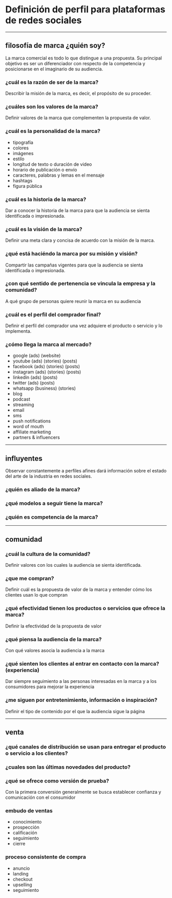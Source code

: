 # Definición de perfil para plataformas de redes sociales

-------------------------------------------------------------------------------

## filosofía de marca ¿quién soy?
La marca comercial es todo lo que distingue a una propuesta. Su principal objetivo es ser un diferenciador con respecto de la competencia y posicionarse en el imaginario de su audiencia.

### ¿cuál es la razón de ser de la marca?
Describir la misión de la marca, es decir, el propósito de su proceder.

### ¿cuáles son los valores de la marca?
Definir valores de la marca que complementen la propuesta de valor.

### ¿cuál es la personalidad de la marca?
* tipografía
* colores
* imágenes
* estilo
* longitud de texto o duración de video
* horario de publicación o envío
* caracteres, palabras y lemas en el mensaje
* hashtags
* figura pública

### ¿cuál es la historia de la marca?
Dar a conocer la historia de la marca para que la audiencia se sienta identificada o impresionada.

### ¿cuál es la visión de la marca?
Definir una meta clara y concisa de acuerdo con la misión de la marca.

### ¿qué está haciéndo la marca por su misión y visión?
Compartir las campañas vigentes para que la audiencia se sienta identificada o impresionada.

### ¿con qué sentido de pertenencia se vincula la empresa y la comunidad?
A qué grupo de personas quiere reunir la marca en su audiencia

### ¿cuál es el perfil del comprador final?
Definir el perfil del comprador una vez adquiere el producto o servicio y lo implementa.

### ¿cómo llega la marca al mercado?
* google (ads) (website)
* youtube (ads) (stories) (posts)
* facebook (ads) (stories) (posts)
* instagram (ads) (stories) (posts)
* linkedin (ads) (posts)
* twitter (ads) (posts)
* whatsapp (business) (stories)
* blog
* podcast
* streaming
* email
* sms
* push notifications
* word of mouth
* affiliate marketing
* partners & influencers

-------------------------------------------------------------------------------

## influyentes
Observar constantemente a perfiles afines dará información sobre el estado del arte de la industria en redes sociales.

### ¿quién es aliado de la marca?
### ¿qué modelos a seguir tiene la marca?
### ¿quién es competencia de la marca?

-------------------------------------------------------------------------------

## comunidad

### ¿cuál la cultura de la comunidad?
Definir valores con los cuales la audiencia se sienta identificada.

### ¿que me compran?
Definir cuál es la propuesta de valor de la marca y entender cómo los clientes usan lo que compran

### ¿qué efectividad tienen los productos o servicios que ofrece la marca?
Definir la efectividad de la propuesta de valor

### ¿qué piensa la audiencia de la marca?
Con qué valores asocia la audiencia a la marca

### ¿qué sienten los clientes al entrar en contacto con la marca? (experiencia)
Dar siempre seguimiento a las personas interesadas en la marca y a los consumidores para mejorar la experiencia

### ¿me siguen por entretenimiento, información o inspiración?
Definir el tipo de contenido por el que la audiencia sigue la página

-------------------------------------------------------------------------------

## venta

### ¿qué canales de distribución se usan para entregar el producto o servicio a los clientes?

### ¿cuales son las últimas novedades del producto?

### ¿qué se ofrece como versión de prueba?
Con la primera conversión generalmente se busca establecer confianza y comunicación con el consumidor

### embudo de ventas
* conocimiento
* prospección
* calificación
* seguimiento
* cierre

### proceso consistente de compra
* anuncio
* landing
* checkout
* upselling
* seguimiento
